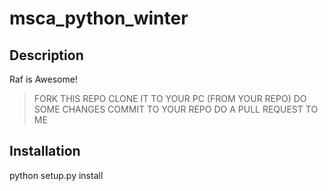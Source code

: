 # msca_python_winter

## Description

Raf is Awesome!

> FORK THIS REPO
> CLONE IT TO YOUR PC (FROM YOUR REPO)
> DO SOME CHANGES
> COMMIT TO YOUR REPO
> DO A PULL REQUEST TO ME

## Installation

python setup.py install 
